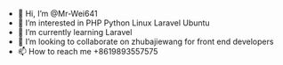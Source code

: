 - 👋 Hi, I’m @Mr-Wei641
- 👀 I’m interested in PHP Python Linux Laravel Ubuntu
- 🌱 I’m currently learning Laravel
- 💞️ I’m looking to collaborate on zhubajiewang for front end developers
- 📫 How to reach me +8619893557575
<!---
Mr-Wei641/Mr-Wei641 is a ✨ special ✨ repository because its `README.md` (this file) appears on your GitHub profile.
You can click the Preview link to take a look at your changes.
--->
